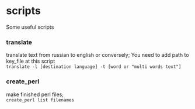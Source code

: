 # scripts
 Some useful scripts
<h3>translate</h3> 
translate text from russian to english or conversely; You need to add path to key_file at this script<br/>
<code>translate -l [destination language] -t [word or "multi words text"]</code>
<br>
<h3>create_perl</h3> 
make finished perl files;<br/>
<code>create_perl list filenames</code>
